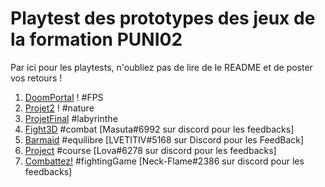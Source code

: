 # Playtest des prototypes des jeux de la formation PUNI02

Par ici pour les playtests, n'oubliez pas de lire de le README et de poster vos retours !


1. [DoomPortal](https://github.com/bigyaya/DoomPortal) ! #FPS
2. [Projet2](https://github.com/Watunip/MyGame) ! #nature
3. [ProjetFinal](https://github.com/Solene210/ProjetFinal) #labyrinthe
4. [Fight3D](https://drive.google.com/file/d/1KXzrnwETRdc1xor5S5xBBicdtVRBzyFU/view?usp=share_link) #combat [Masuta#6992 sur discord pour les feedbacks]
5. [Barmaid](https://github.com/LV3TITIA/My-Project) #equilibre [LVETITIV#5168 sur Discord pour les FeedBack]
6. [Project](https://drive.google.com/drive/folders/19mYGx8txLWo220XuN3iU9bRpW6HTpsES?usp=share_link) #course [Lova#6278 sur discord pour les feedbacks]
7. [Combattez!](https://drive.google.com/drive/folders/1uzfusyLZz_zkgK9kcZosYn9nPpWdK99g) #fightingGame [Neck-Flame#2386 sur discord pour les feedbacks]
